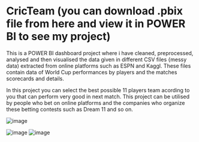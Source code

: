 # CricTeam (you can download .pbix file from here and view it in POWER BI to see my project)
This is a POWER BI dashboard project where i have cleaned, preprocessed, analysed and then visualised the data given in different CSV files {messy data) extracted from online platforms such as ESPN and Kaggl. These files contain data of World Cup performances by players and the matches scorecards and details.

In this project you can select the best possible 11 players team acording to you that can perform very good in next match.
This project can be utilised by people who bet on online platforms and the companies who organize these betting contests such as Dream 11 and so on.

![image](https://github.com/rishabhkaushik10495/CricTeam/assets/144628141/cc9a14f1-364e-462b-9e91-a25bbe49dde3)

![image](https://github.com/rishabhkaushik10495/CricTeam/assets/144628141/800d4685-d768-47ad-8cae-b412de583587)
![image](https://github.com/rishabhkaushik10495/CricTeam/assets/144628141/d4cb4d70-2faa-46b2-81ad-8e28d422cc08)



